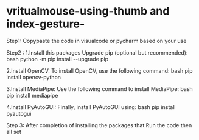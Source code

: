 # vritualmouse-using-thumb and index-gesture-


Step1: Copypaste the code in visualcode or pycharm based on your use 

Step2 : 
1.Install this packages 
Upgrade pip (optional but recommended):
bash
python -m pip install --upgrade pip

2.Install OpenCV:
To install OpenCV, use the following command:
bash
pip install opencv-python

3.Install MediaPipe:
Use the following command to install MediaPipe:
bash
pip install mediapipe

4.Install PyAutoGUI:
Finally, install PyAutoGUI using:
bash
pip install pyautogui


Step 3: After completion of installing the packages that Run the code then all set 
